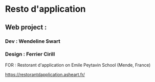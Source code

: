 # Resto d'application

## Web project :
  ### Dev : Wendeline Swart
  ### Design : Ferrier Cirill
  
FOR : Restorant d'application on Emile Peytavin School (Mende, France)

https://restorantdapplication.asheart.fr/
